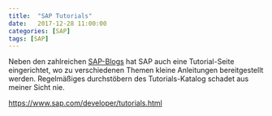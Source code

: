 ```yaml
---
title:  "SAP Tutorials"
date:   2017-12-28 11:00:00
categories: [SAP]
tags: [SAP]
---
```




Neben den zahlreichen [SAP-Blogs](https://blogs.sap.com) hat SAP auch eine Tutorial-Seite eingerichtet, wo zu verschiedenen Themen kleine Anleitungen bereitgestellt werden.
Regelmäßiges durchstöbern des Tutorials-Katalog schadet aus meiner Sicht nie.

<https://www.sap.com/developer/tutorials.html>






